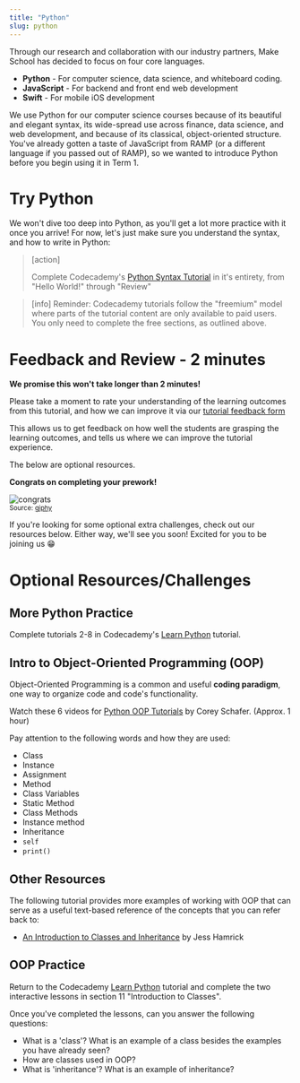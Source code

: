 ```yaml
---
title: "Python"
slug: python
---
```


Through our research and collaboration with our industry partners, Make School has decided to focus on four core languages.

* **Python** - For computer science, data science, and whiteboard coding.
* **JavaScript** - For backend and front end web development
* **Swift** - For mobile iOS development

We use Python for our computer science courses because of its beautiful and elegant syntax, its wide-spread use across finance, data science, and web development, and because of its classical, object-oriented structure. You've already gotten a taste of JavaScript from RAMP (or a different language if you passed out of RAMP), so we wanted to introduce Python before you begin using it in Term 1.

# Try Python

We won't dive too deep into Python, as you'll get a lot more practice with it once you arrive! For now, let's just make sure you understand the syntax, and how to write in Python:

> [action]
>
> Complete Codecademy's [Python Syntax Tutorial](https://www.codecademy.com/learn/learn-python/modules/learn-python-python-syntax-u-6) in it's entirety, from "Hello World!" through "Review"

<!-- -->

> [info]
Reminder: Codecademy tutorials follow the "freemium" model where parts of the tutorial content are only available to paid users. You only need to complete the free sections, as outlined above.

# Feedback and Review - 2 minutes

**We promise this won't take longer than 2 minutes!**

Please take a moment to rate your understanding of the learning outcomes from this tutorial, and how we can improve it via our [tutorial feedback form](https://forms.gle/qpzzgfJA3zBByNsz9)

This allows us to get feedback on how well the students are grasping the learning outcomes, and tells us where we can improve the tutorial experience.

 The below are optional resources.

 **Congrats on completing your prework!**

 ![congrats](https://media.giphy.com/media/rY93u9tQbybks/giphy.gif)
 <br/> <sub>Source: [giphy](https://giphy.com/gifs/great-dicaprio-leonardo-rY93u9tQbybks)</sub>

 If you're looking for some optional extra challenges, check out our resources below. Either way, we'll see you soon! Excited for you to be joining us 😁

# Optional Resources/Challenges

## More Python Practice

Complete tutorials 2-8 in Codecademy's [Learn Python](https://www.codecademy.com/learn/learn-python/) tutorial.

## Intro to Object-Oriented Programming (OOP)

Object-Oriented Programming is a common and useful **coding paradigm**, one way to organize code and code's functionality.

Watch these 6 videos for [Python OOP Tutorials](https://www.youtube.com/watch?v=ZDa-Z5JzLYM&list=PL-osiE80TeTsqhIuOqKhwlXsIBIdSeYtc) by Corey Schafer. (Approx. 1 hour)

Pay attention to the following words and how they are used:

* Class
* Instance
* Assignment
* Method
* Class Variables
* Static Method
* Class Methods
* Instance method
* Inheritance
* `self`
* `print()`


## Other Resources

The following tutorial provides more examples of working with OOP that can serve as a useful text-based reference of the concepts that you can refer back to:

* [An Introduction to Classes and Inheritance](http://www.jesshamrick.com/2011/05/18/an-introduction-to-classes-and-inheritance-in-python/) by Jess Hamrick

## OOP Practice

Return to the Codecademy [Learn Python](https://www.codecademy.com/learn/learn-python) tutorial and complete the two interactive lessons in section 11 "Introduction to Classes".

Once you've completed the lessons, can you answer the following questions:

* What is a 'class'? What is an example of a class besides the examples you have already seen?
* How are classes used in OOP?
* What is 'inheritance'? What is an example of inheritance?
